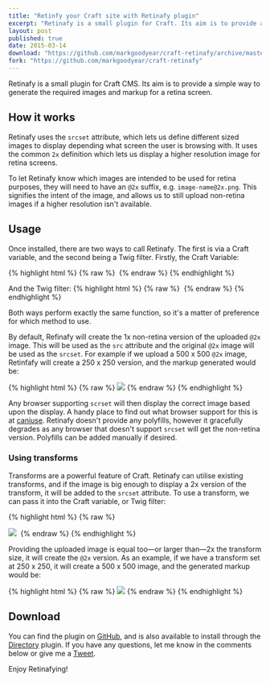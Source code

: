 ```yaml
---
title: "Retinfy your Craft site with Retinafy plugin"
excerpt: "Retinafy is a small plugin for Craft. Its aim is to provide a simple way to generate the required images and markup for a retina screen."
layout: post
published: true
date: 2015-03-14
download: "https://github.com/markgoodyear/craft-retinafy/archive/master.zip"
fork: "https://github.com/markgoodyear/craft-retinafy"
---
```


<p class="lead">Retinafy is a small plugin for Craft CMS. Its aim is to provide a simple way to generate the required images and markup for a retina screen.</p>

## How it works
Retinafy uses the `srcset` attribute, which lets us define different sized images to display depending what screen the user is browsing with. It uses the common `2x` definition which lets us display a higher resolution image for retina screens.

To let Retinafy know which images are intended to be used for retina purposes, they will need to have an `@2x` suffix, e.g. `image-name@2x.png`. This signifies the intent of the image, and allows us to still upload non-retina images if a higher resolution isn't available.

## Usage
Once installed, there are two ways to call Retinafy. The first is via a Craft variable, and the second being a Twig filter. Firstly, the Craft Variable:

{% highlight html %}
{% raw %}
<img src="{{ craft.retinafy.image(assetFieldName) }}" alt="">
{% endraw %}
{% endhighlight %}

And the Twig filter:
{% highlight html %}
{% raw %}
<img src="{{ assetFieldName | reftinafy }}" alt="">
{% endraw %}
{% endhighlight %}

Both ways perform exactly the same function, so it's a matter of preference for which method to use.

By default, Refinafy will create the 1x non-retina version of the uploaded `@2x` image. This  will be used as the `src` attribute and the original `@2x` image will be used as the `srcset`. For example if we upload a 500 x 500 `@2x` image, Retinfafy will create a 250 x 250 version, and the markup generated would be:

{% highlight html %}
{% raw %}
<img src="[generated-image-250x250]" srcset="[original-image-500x500] 2x">
{% endraw %}
{% endhighlight %}

Any browser supporting `scrset` will then display the correct image based upon the display. A handy place to find out what browser support for this is at [caniuse](http://caniuse.com/#search=srcset). Retinafy doesn't provide any polyfills, however it gracefully degrades as any browser that doesn't support `srcset` will get the non-retina version. Polyfills can be added manually if desired.

### Using transforms
Transforms are a powerful feature of Craft. Retinafy can utilise existing transforms, and if the image is big enough to display a 2x version of the transform, it will be added to the `srcset` attribute. To use a transform, we can pass it into the Craft variable, or Twig filter:

{% highlight html %}
{% raw %}
<!-- Craft variable -->
<img src="{{ craft.retinafy.image(assetFieldName, 'transformHandle') }}">

<!-- Twig filter -->
<img src="{{ assetFieldName | reftinafy('transformHandle') }}" alt="">
{% endraw %}
{% endhighlight %}

Providing the uploaded image is equal too—or larger than—2x the transform size, it will create the `@2x` version. As an example, if we have a transform set at 250 x 250, it will create a 500 x 500 image, and the generated markup would be:

{% highlight html %}
{% raw %}
<img src="[transform-250x250]" srcset="[transform-2x-500x500] 2x">
{% endraw %}
{% endhighlight %}

## Download
You can find the plugin on [GitHub](https://github.com/markgoodyear/craft-retinafy), and is also available to install through the [Directory](https://dukt.net/craft/directory) plugin. If you have any questions, let me know in the comments below or give me a [Tweet](http://twitter.com/markgdyr).

Enjoy Retinafying!
